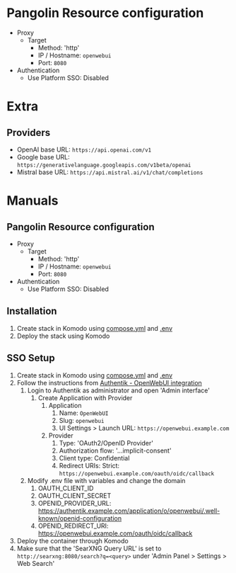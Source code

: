 # Pangolin Resource configuration
- Proxy
  - Target
    - Method: 'http'
    - IP / Hostname: `openwebui`
    - Port: `8080`
- Authentication
  - Use Platform SSO: Disabled

# Extra
## Providers
 - OpenAI base URL: `https://api.openai.com/v1`
 - Google base URL: `https://generativelanguage.googleapis.com/v1beta/openai`
 - Mistral base URL: `https://api.mistral.ai/v1/chat/completions`

# Manuals
## Pangolin Resource configuration
- Proxy
  - Target
    - Method: 'http'
    - IP / Hostname: `openwebui`
    - Port: `8080`
- Authentication
  - Use Platform SSO: Disabled

## Installation
1. Create stack in Komodo using [compose.yml](https://raw.githubusercontent.com/platnub/container-host-templates/refs/heads/main/docker/containers/openwebui/compose.yml) and [.env](https://raw.githubusercontent.com/platnub/container-host-templates/refs/heads/main/docker/containers/openwebui/.env)
2. Deploy the stack using Komodo

## SSO Setup
1. Create stack in Komodo using [compose.yml](https://raw.githubusercontent.com/platnub/container-host-templates/refs/heads/main/docker/containers/openwebui/compose.yml) and [.env](https://raw.githubusercontent.com/platnub/container-host-templates/refs/heads/main/docker/containers/openwebui/.env)
2. Follow the instructions from [Authentik - OpenWebUI integration](https://integrations.goauthentik.io/miscellaneous/open-webui/)
    1. Login to Authentik as administrator and open 'Admin interface'
        1. Create Application with Provider
            1. Application
                1. Name: `OpenWebUI`
                2. Slug: `openwebui`
                3. UI Settings > Launch URL: `https://openwebui.example.com`
            2. Provider
                1. Type: 'OAuth2/OpenID Provider'
                2. Authorization flow: '...implicit-consent'
                3. Client type: Confidential
                4. Redirect URIs: Strict: `https://openwebui.example.com/oauth/oidc/callback`
    2. Modify .env file with variables and change the domain
        1. OAUTH_CLIENT_ID
        2. OAUTH_CLIENT_SECRET
        3. OPENID_PROVIDER_URL: https://authentik.example.com/application/o/openwebui/.well-known/openid-configuration
        4. OPENID_REDIRECT_URI: https://openwebui.example.com/oauth/oidc/callback
3. Deploy the container through Komodo
4. Make sure that the 'SearXNG Query URL' is set to `http://searxng:8080/search?q=<query>` under 'Admin Panel > Settings > Web Search'
